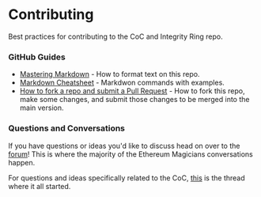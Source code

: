 # Contributing

Best practices for contributing to the CoC and Integrity Ring repo. 

### GitHub Guides
- [Mastering Markdown](https://guides.github.com/features/mastering-markdown/) - How to format text on this repo.
- [Markdown Cheatsheet](https://github.com/adam-p/markdown-here/wiki/Markdown-Cheatsheet) - Markdwon commands with examples.
- [How to fork a repo and submit a Pull Request](https://guides.github.com/activities/forking/) - How to fork this repo, make some changes, and submit those changes to be merged into the main version.

### Questions and Conversations

If you have questions or ideas you'd like to discuss head on over to the [forum](https://ethereum-magicians.org/)! This is where the majority of the Ethereum Magicians conversations happen. 

For questions and ideas specifically related to the CoC, [this](https://ethereum-magicians.org/t/ethmagicians-council-of-prague-integrity-ring-community-code-of-conduct/2836) is the thread where it all started.





